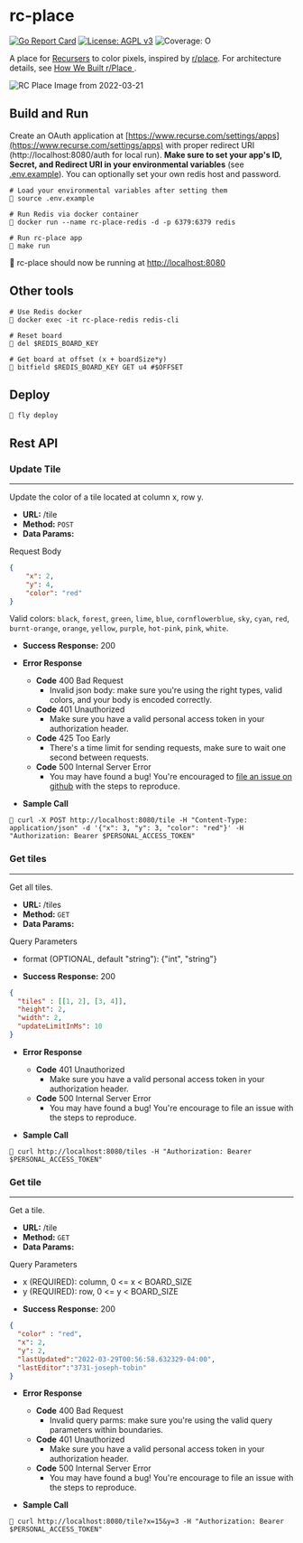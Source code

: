# rc-place
[![Go Report Card](https://goreportcard.com/badge/github.com/jobin212/rc-place)](https://goreportcard.com/report/github.com/jobin212/rc-place) [![License: AGPL v3](https://img.shields.io/badge/License-AGPL_v3-blue.svg)](https://www.gnu.org/licenses/agpl-3.0) ![Coverage: O](https://img.shields.io/badge/coverage-200%25-red)



A place for [Recursers](https://www.recurse.com) to color pixels, inspired by
[r/place](https://www.reddit.com/r/place/). For architecture details, see [How We Built r/Place
](https://www.redditinc.com/blog/how-we-built-rplace).

![RC Place Image from 2022-03-21](docs/rc-place-2022-03-21.png)

## Build and Run
Create an OAuth application at [https://www.recurse.com/settings/apps](https://www.recurse.com/settings/apps) with proper redirect URI (http://localhost:8080/auth for local run).
**Make sure to set your app's ID, Secret, and Redirect URI in your environmental variables** (see [.env.example](.env.example)). You can optionally set your own redis host and password.

```shell
# Load your environmental variables after setting them
🎨 source .env.example

# Run Redis via docker container
🎨 docker run --name rc-place-redis -d -p 6379:6379 redis

# Run rc-place app
🎨 make run
```
🎉 rc-place should now be running at [http://localhost:8080](http://localhost:8080)

## Other tools

```shell
# Use Redis docker
🎨 docker exec -it rc-place-redis redis-cli

# Reset board
🎨 del $REDIS_BOARD_KEY 

# Get board at offset (x + boardSize*y)
🎨 bitfield $REDIS_BOARD_KEY GET u4 #$OFFSET
```

## Deploy
```shell
🎨 fly deploy
```

## Rest API

### Update Tile
----
Update the color of a tile located at column x, row y.
* **URL:** /tile
* **Method:** `POST`
* **Data Params:**

Request Body
```json
{
    "x": 2,
    "y": 4,
    "color": "red"
}
```
Valid colors: `black`, `forest`, `green`, `lime`, `blue`, `cornflowerblue`, `sky`, `cyan`, `red`, `burnt-orange`, `orange`, `yellow`, `purple`, `hot-pink`, `pink`, `white`.

* **Success Response:** 200
* **Error Response**
  * **Code** 400 Bad Request <br />
    * Invalid json body: make sure you're using the right types, valid colors, and your body is encoded correctly.
  * **Code** 401 Unauthorized <br />
    * Make sure you have a valid personal access token in your authorization header.
  * **Code** 425 Too Early <br />
    * There's a time limit for sending requests, make sure to wait one second between requests.
  * **Code** 500 Internal Server Error <br />
    * You may have found a bug! You're encouraged to [file an issue on github](https://github.com/jobin212/rc-place/issues/new) with the steps to reproduce.

* **Sample Call**
```shell
🎨 curl -X POST http://localhost:8080/tile -H "Content-Type: application/json" -d '{"x": 3, "y": 3, "color": "red"}' -H "Authorization: Bearer $PERSONAL_ACCESS_TOKEN"
```

### Get tiles
----
Get all tiles.
* **URL:** /tiles
* **Method:** `GET`
* **Data Params:**

Query Parameters
  - format (OPTIONAL, default "string"): {"int", "string"}
* **Success Response:** 200
```json 
{
  "tiles" : [[1, 2], [3, 4]],
  "height": 2,
  "width": 2,
  "updateLimitInMs": 10
}
```
* **Error Response**
  * **Code** 401 Unauthorized <br />
    * Make sure you have a valid personal access token in your authorization header.
  * **Code** 500 Internal Server Error <br />
    * You may have found a bug! You're encourage to file an issue with the steps to reproduce.

* **Sample Call**
```shell
🎨 curl http://localhost:8080/tiles -H "Authorization: Bearer $PERSONAL_ACCESS_TOKEN"
```

### Get tile
----
Get a tile.
* **URL:** /tile
* **Method:** `GET`
* **Data Params:**

Query Parameters
  - x (REQUIRED): column, 0 <= x < BOARD_SIZE
  - y (REQUIRED): row, 0 <= y < BOARD_SIZE

* **Success Response:** 200
```json
{
  "color" : "red",
  "x": 2,
  "y": 2,
  "lastUpdated":"2022-03-29T00:56:58.632329-04:00",
  "lastEditor":"3731-joseph-tobin"
}
```
* **Error Response**
  * **Code** 400 Bad Request <br />
    * Invalid query parms: make sure you're using the valid query parameters within boundaries.
  * **Code** 401 Unauthorized <br />
    * Make sure you have a valid personal access token in your authorization header.
  * **Code** 500 Internal Server Error <br />
    * You may have found a bug! You're encourage to file an issue with the steps to reproduce.

* **Sample Call**
```shell
🎨 curl http://localhost:8080/tile?x=15&y=3 -H "Authorization: Bearer $PERSONAL_ACCESS_TOKEN"
```